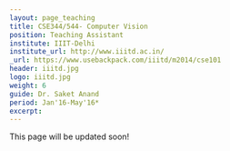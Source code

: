 ```yaml
---
layout: page_teaching
title: CSE344/544- Computer Vision
position: Teaching Assistant
institute: IIIT-Delhi
institute_url: http://www.iiitd.ac.in/
_url: https://www.usebackpack.com/iiitd/m2014/cse101
header: iiitd.jpg
logo: iiitd.jpg
weight: 6
guide: Dr. Saket Anand 
period: Jan'16-May'16*
excerpt: 
---
```

This page will be updated soon!